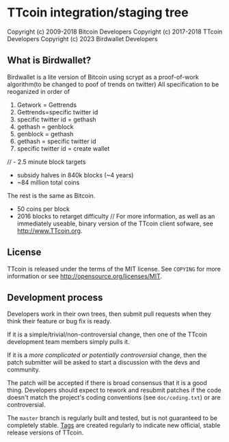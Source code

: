 TTcoin integration/staging tree
================================

Copyright (c) 2009-2018 Bitcoin Developers
Copyright (c) 2017-2018 TTcoin Developers
Copyright (c) 2023 Birdwallet Developers

What is Birdwallet?
----------------

Birdwallet is a lite version of Bitcoin using scrypt as a proof-of-work algorithm(to be changed to poof of trends on twitter)
All specification to be reoganized in order of
1. Getwork = Gettrends
2. Gettrends=specific twitter id
3. specific twitter id = gethash
4. gethash = genblock
5. genblock = gethash
6. gethash = specific twitter id
7. specific twitter id = create wallet

// - 2.5 minute block targets
 - subsidy halves in 840k blocks (~4 years)
 - ~84 million total coins

The rest is the same as Bitcoin.
 - 50 coins per block
 - 2016 blocks to retarget difficulty
//
For more information, as well as an immediately useable, binary version of
the TTcoin client sofware, see http://www.TTcoin.org.

License
-------

TTcoin is released under the terms of the MIT license. See `COPYING` for more
information or see http://opensource.org/licenses/MIT.

Development process
-------------------

Developers work in their own trees, then submit pull requests when they think
their feature or bug fix is ready.

If it is a simple/trivial/non-controversial change, then one of the TTcoin
development team members simply pulls it.

If it is a *more complicated or potentially controversial* change, then the patch
submitter will be asked to start a discussion with the devs and community.

The patch will be accepted if there is broad consensus that it is a good thing.
Developers should expect to rework and resubmit patches if the code doesn't
match the project's coding conventions (see `doc/coding.txt`) or are
controversial.

The `master` branch is regularly built and tested, but is not guaranteed to be
completely stable. [Tags](https://github.com/TTcoin-project/TTcoin/tags) are created
regularly to indicate new official, stable release versions of TTcoin.



